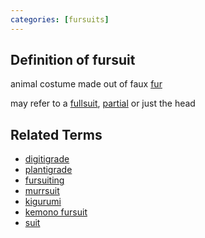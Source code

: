 ```yaml
---
categories: [fursuits]
---
```

## Definition of fursuit

animal costume made out of faux [fur](./fur)

may refer to a [fullsuit](./fullsuit), [partial](./partial) or just the head

## Related Terms

- [digitigrade](./digitigrade)
- [plantigrade](./plantigrade)
- [fursuiting](./fursuiting)
- [murrsuit](./murrsuit)
- [kigurumi](./kigurumi)
- [kemono fursuit](./kemono%20fursuit)
- [suit](./suit)
